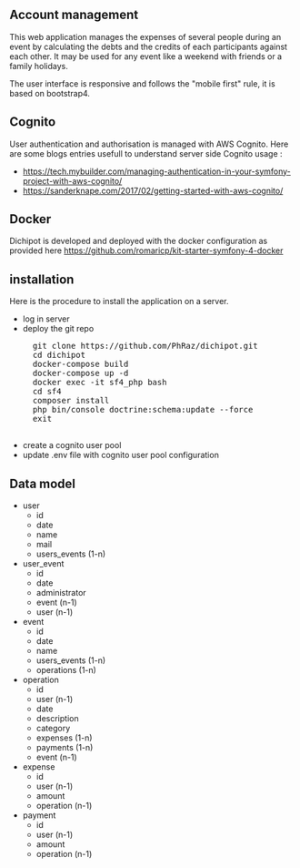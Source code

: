 ## Account management

This web application manages the expenses of several people during an event by calculating the debts and the credits of each participants against each other. It may be used for any event like a weekend with friends or a family holidays.

The user interface is responsive and follows the "mobile first" rule, it is based on bootstrap4.

## Cognito 

User authentication and authorisation is managed with AWS Cognito. 
Here are some blogs entries usefull to understand server side Cognito usage :
- https://tech.mybuilder.com/managing-authentication-in-your-symfony-project-with-aws-cognito/
- https://sanderknape.com/2017/02/getting-started-with-aws-cognito/

## Docker

Dichipot is developed and deployed with the docker configuration as provided here 
https://github.com/romaricp/kit-starter-symfony-4-docker 

## installation

Here is the procedure to install the application on a server.

- log in server
- deploy the git repo
    <pre>
    git clone https://github.com/PhRaz/dichipot.git
    cd dichipot
    docker-compose build
    docker-compose up -d
    docker exec -it sf4_php bash
    cd sf4
    composer install
    php bin/console doctrine:schema:update --force
    exit
    </pre>
- create a cognito user pool 
- update .env file with cognito user pool configuration

## Data model

   * user
     * id
     * date
     * name
     * mail
     * users_events (1-n)
   * user_event
     * id
     * date
     * administrator
     * event (n-1)
     * user (n-1)
   * event
     * id
     * date
     * name
     * users_events (1-n)
     * operations (1-n)
   * operation
     * id
     * user (n-1)
     * date
     * description
     * category
     * expenses (1-n)
     * payments (1-n)
     * event (n-1)
   * expense
     * id
     * user (n-1)
     * amount
     * operation (n-1)
   * payment
     * id
     * user (n-1)
     * amount
     * operation (n-1)
